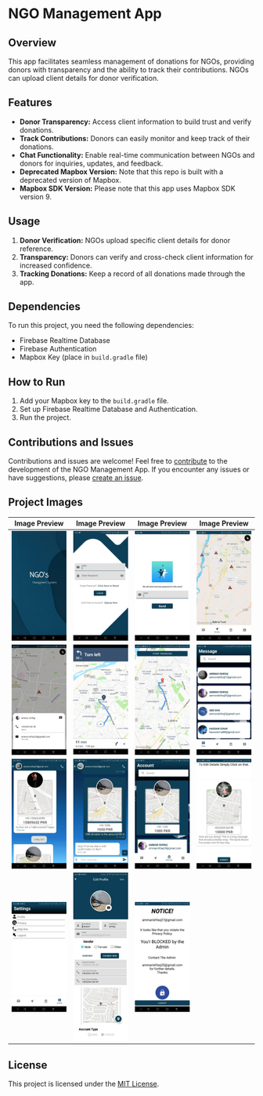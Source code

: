 # NGO Management App

## Overview

This app facilitates seamless management of donations for NGOs, providing donors with transparency and the ability to track their contributions. NGOs can upload client details for donor verification.

## Features

- **Donor Transparency:** Access client information to build trust and verify donations.
- **Track Contributions:** Donors can easily monitor and keep track of their donations.
- **Chat Functionality:** Enable real-time communication between NGOs and donors for inquiries, updates, and feedback.
- **Deprecated Mapbox Version:** Note that this repo is built with a deprecated version of Mapbox.
- **Mapbox SDK Version:** Please note that this app uses Mapbox SDK version 9.

## Usage

1. **Donor Verification:** NGOs upload specific client details for donor reference.
2. **Transparency:** Donors can verify and cross-check client information for increased confidence.
3. **Tracking Donations:** Keep a record of all donations made through the app.

## Dependencies

To run this project, you need the following dependencies:

- Firebase Realtime Database
- Firebase Authentication
- Mapbox Key (place in `build.gradle` file)

## How to Run

1. Add your Mapbox key to the `build.gradle` file.
2. Set up Firebase Realtime Database and Authentication.
3. Run the project.

## Contributions and Issues

Contributions and issues are welcome! Feel free to [contribute](CONTRIBUTING.md) to the development of the NGO Management App. If you encounter any issues or have suggestions, please [create an issue](https://github.com/Ammar-Ishfaq/NGOs-Managment/issues).

## Project Images

| Image Preview | Image Preview | Image Preview | Image Preview |
|---------------|---------------|---------------|---------------|
| <img src="screenshots/1.jpg" height="70%"/> | <img src="screenshots/2.0.jpg" height="70%"/> | <img src="screenshots/2.1.jpg" height="70%"/> | <img src="screenshots/3.0.jpg" height="70%"/> |
| <img src="screenshots/3.1.jpg" height="70%"/> | <img src="screenshots/3.2.jpg" height="70%"/> | <img src="screenshots/3.3.jpg" height="70%"/> | <img src="screenshots/4.0.jpg" height="70%"/> |
| <img src="screenshots/4.1.jpg" height="70%"/> | <img src="screenshots/4.2.jpg" height="70%"/> | <img src="screenshots/4.3.jpg" height="70%"/> | <img src="screenshots/4.4.jpg" height="70%"/> |
| <img src="screenshots/5.0.jpg" height="70%"/> | <img src="screenshots/5.1.jpg" height="70%"/> | <img src="screenshots/image6.jpg" height="70%"/> |               |

## License

This project is licensed under the [MIT License](LICENSE).
